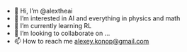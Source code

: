 - 👋 Hi, I’m @alextheai
- 👀 I’m interested in AI and everything in physics and math
- 🌱 I’m currently learning RL
- 💞️ I’m looking to collaborate on ... 
- 📫 How to reach me alexey.konop@gmail.com

<!---
alextheai/alextheai is a ✨ special ✨ repository because its `README.md` (this file) appears on your GitHub profile.
You can click the Preview link to take a look at your changes.
--->
